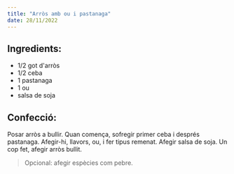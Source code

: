 ```yaml
---
title: "Arròs amb ou i pastanaga"
date: 28/11/2022
---
```


## Ingredients:
- 1/2 got d'arròs
- 1/2 ceba
- 1 pastanaga
- 1 ou
- salsa de soja

## Confecció:
Posar arròs a bullir. Quan comença, sofregir primer ceba i després pastanaga. Afegir-hi, llavors, ou, i fer tipus remenat.
Afegir salsa de soja. Un cop fet, afegir arròs bullit. 

> Opcional: afegir espècies com pebre.